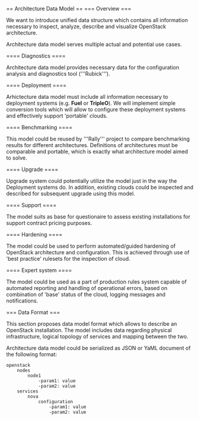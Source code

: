== Architecture Data Model ==
=== Overview ===

We want to introduce unified data structure which contains all information
necessary to inspect, analyze, describe and visualize OpenStack architecture.

Architecture data model serves multiple actual and potential use cases.

==== Diagnostics ====

Architecture data model provides necessary data for the configuration analysis
and diagnostics tool ('''Rubick''').

==== Deployment ====

Arhictecture data model must include all information necessary to deployment
systems (e.g. **Fuel** or **TripleO**). We will implement simple conversion
tools which will allow to configure these deployment systems and effectively
support 'portable' clouds.

==== Benchmarking ====

This model could be reused by '''Rally''' project to compare benchmarking
results for different architectures. Definitions of architectures must be
comparable and portable, which is exactly what architecture model aimed to
solve.

==== Upgrade ====

Upgrade system could potentially utilize the model just in the way the
Deployment systems do. In addition, existing clouds could be inspected and
described for subsequent upgrade using this model.

==== Support ====

The model suits as base for questionaire to assess existing installations for
support contract pricing purposes.

==== Hardening ====

The model could be used to perform automated/guided hardening of OpenStack
architecture and configuration. This is achieved through use of 'best practice'
rulesets for the inspection of cloud.

==== Expert system ====

The model could be used as a part of production rules system capable of
automated reporting and handling of operational errors, based on combination of
'base' status of the cloud, logging messages and notifications.

=== Data Format ===

This section proposes data model format which allows to describe an OpenStack
installation. The model includes data regarding physical infrastructure, logical
topology of services and mapping between the two.

Architecture data model could be serialized as JSON or YaML document of the
following format:

    openstack
        nodes
            node1
                -param1: value
                -param2: value
        services
            nova
                configuration
                    -param1: value
                    -param2: value
